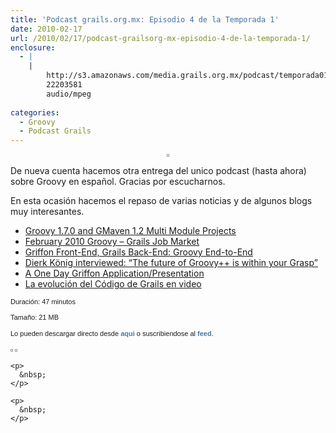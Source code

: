 ```yaml
---
title: 'Podcast grails.org.mx: Episodio 4 de la Temporada 1'
date: 2010-02-17
url: /2010/02/17/podcast-grailsorg-mx-episodio-4-de-la-temporada-1/
enclosure:
  - |
    |
        http://s3.amazonaws.com/media.grails.org.mx/podcast/temporada01/01x04.mp3
        22203581
        audio/mpeg
        
categories:
  - Groovy
  - Podcast Grails
---
```

<p style='text-align: center;'>
  <span style='font-family: verdana, arial, helvetica, sans-serif; font-size: 11px;'><img style='padding: 1px; margin: 0px; border: 1px solid #969696;' src='http://s3.amazonaws.com/media.grails.org.mx/podcast/podcast.jpg' alt='' /></span>
</p>

De nueva cuenta hacemos otra entrega del unico podcast (hasta ahora) sobre Groovy en espa&ntilde;ol. Gracias por escucharnos.

En esta ocasi&oacute;n hacemos el repaso de varias noticias y de algunos blogs muy interesantes.

  * <a href='http://btilford.blogspot.com/2010/02/groovy-170-and-gmaven-12-multi-module.html' target='_blank'>Groovy 1.7.0 and GMaven 1.2 Multi Module Projects</a>
  * <a href='http://www.changent.com/' target='_blank'>February 2010 Groovy &#8211; Grails Job Market</a>
  * <a href='http://groovy.dzone.com/articles/griffon-front-end-grails-back' target='_blank'>Griffon Front-End, Grails Back-End: Groovy End-to-End</a>
  * <a href='http://canoo.com/blog/2010/02/12/dierk-konig-interviewed-on-groovy/' target='_blank'>Dierk K&ouml;nig interviewed: &ldquo;The future of Groovy++ is within your Grasp&rdquo;</a>
  * <a href='http://www.kellyrob99.com/blog/2010/02/11/a-one-day-griffon-applicationpresentation/' target='_blank'>A One Day Griffon Application/Presentation</a>
  * <a href='http://www.grails.org.mx/codice/showContent/40' target='_blank'>La evoluci&oacute;n del C&oacute;digo de Grails en video</a>

<div>
  <span style='font-family: verdana, arial, helvetica, sans-serif; font-size: 11px;'></p> 
  
  <p style='margin-top: 0.6em; margin-right: 0px; margin-bottom: 1.2em; margin-left: 0px; padding: 0px;'>
    Duraci&oacute;n: 47 minutos
  </p>
  
  <p style='margin-top: 0.6em; margin-right: 0px; margin-bottom: 1.2em; margin-left: 0px; padding: 0px;'>
    Tama&ntilde;o: 21 MB
  </p>
  
  <p style='margin-top: 0.6em; margin-right: 0px; margin-bottom: 1.2em; margin-left: 0px; padding: 0px;'>
    Lo pueden descargar directo desde&nbsp;<a style='color: #467aa7; font-weight: bold; text-decoration: none; margin: 0px;' href='http://s3.amazonaws.com/media.grails.org.mx/podcast/temporada01/01x04.mp3'>aqui</a>&nbsp;o suscribiendose al&nbsp;<a style='color: #467aa7; font-weight: bold; text-decoration: none; margin: 0px;' href='http://podcast.springhispano.org/grails.xml'>feed</a>.
  </p>
  
  <p style='margin-top: 0.6em; margin-right: 0px; margin-bottom: 1.2em; margin-left: 0px; padding: 0px;'>
    <a style='color: #467aa7; font-weight: bold; text-decoration: none; margin: 0px;' href='http://phobos.apple.com/WebObjects/MZStore.woa/wa/viewPodcast?id=291350367'><img style='padding: 1px; margin: 0px; border: 1px solid #969696;' src='http://www.springhispano.org/images/itunesicon.png' alt='' /></a>&nbsp;<a style='color: #467aa7; font-weight: bold; text-decoration: none; margin: 0px;' href='http://podcast.springhispano.org/grails.xml'><img style='padding: 1px; margin: 0px; border: 1px solid #969696;' src='http://www.springhispano.org/images/rssicon.png' alt='' /></a>
  </p>
  
  <p>
    </span></div> 
    
    <p>
      &nbsp;
    </p>
    
    <p>
      &nbsp;
    </p>